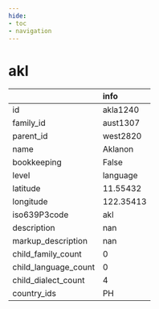 ```yaml
---
hide:
- toc
- navigation
---
```

# akl
|                      | info      |
|:---------------------|:----------|
| id                   | akla1240  |
| family_id            | aust1307  |
| parent_id            | west2820  |
| name                 | Aklanon   |
| bookkeeping          | False     |
| level                | language  |
| latitude             | 11.55432  |
| longitude            | 122.35413 |
| iso639P3code         | akl       |
| description          | nan       |
| markup_description   | nan       |
| child_family_count   | 0         |
| child_language_count | 0         |
| child_dialect_count  | 4         |
| country_ids          | PH        |